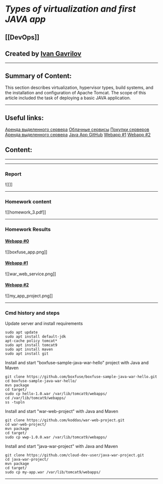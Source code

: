 # ***Types of virtualization and first JAVA app***

## [[DevOps]]


## Created by [Ivan Gavrilov](https://github.com/ivangavrilov-viii)
---
## Summary of Content:
This section describes virtualization, hypervisor types, build systems, and the installation and configuration of Apache Tomcat. The scope of this article included the task of deploying a basic JAVA application. 

---
## Useful links:
[Аренда выделенного сервера](https://selectel.ru/services/dedicated/)
[Облачные сервисы](https://selectel.ru/services/cloud/servers/?section=prices)
[Покупки серверов](https://trinity.ru/configurators/servers/trinity/23082/)
[Аренда выделенного сервера](https://netrack.ru/dedicated)
[Java App GitHub](https://github.com/boxfuse/boxfuse-sample-java-war-hello)
[Webapp #1](https://github.com/koddas/war-web-project)
[Webapp #2](https://github.com/cloud-dev-user/java-war-project)


## Content:
---

---
### Report
![[]]

---
### Homework content
![[homework_3.pdf]]

---
### Homework Results

#### [Webapp #0](https://github.com/boxfuse/boxfuse-sample-java-war-hello)
![[boxfuse_app.png]]

#### [Webapp #1](https://github.com/koddas/war-web-project)
![[war_web_service.png]]

#### [Webapp #2](https://github.com/cloud-dev-user/java-war-project)
![[my_app_project.png]]

---
### Cmd history and steps

Update server and install requirements
```
sudo apt update
sudo apt install default-jdk
apt-cache policy tomcat*
sudo apt install tomcat9
sudo apt install maven
sudo apt install git
```

Install and start "boxfuse-sample-java-war-hello" project with Java and Maven
```
git clone https://github.com/boxfuse/boxfuse-sample-java-war-hello.git
cd boxfuse-sample-java-war-hello/
mvn package
cd target/
sudo cp hello-1.0.war /var/lib/tomcat9/webapps/
cd /var/lib/tomcat9/webapps/
ss -tupln
```

Install and start "war-web-project" with Java and Maven
```
git clone https://github.com/koddas/war-web-project.git
cd war-web-project/
mvn package
cd target/
sudo cp wwp-1.0.0.war /var/lib/tomcat9/webapps/
```

Install and start "java-war-project" with Java and Maven
```
git clone https://github.com/cloud-dev-user/java-war-project.git
cd java-war-project/
mvn package
cd target/
sudo cp my-app.war /var/lib/tomcat9/webapps/
```
---
